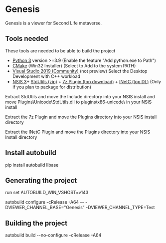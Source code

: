 # Genesis

Genesis is a viewer for Second Life metaverse.

## Tools needed
These tools are needed to be able to build the project
 - [Python 3](https://www.python.org/downloads/) version >=3.9 (Enable the feature "Add python.exe to Path")
 - [CMake](http://www.cmake.org/download/) (Win32 Installer) (Select to Add to the system PATH)
 - [Visual Studio 2019 (Community)](https://visualstudio.microsoft.com/downloads/) (not preview) Select the Desktop Development with C++ workload
 - [NSIS 3](https://nsis.sourceforge.io/Download)+ [StdUtils (zip)](https://github.com/lordmulder/stdutils/releases) + [7z Plugin (top download)](https://nsis.sourceforge.io/Nsis7z_plug-in) + [INetC (top DL)](https://nsis.sourceforge.io/Inetc_plug-in) (Only if you plan to package for distribution) 

Extract StdUtils and move the Include directory into your NSIS install and
move Plugins\Unicode\StdUtils.dll to plugins\x86-unicode\ in your NSIS install

Extract the 7z Plugin and move the Plugins directory into your NSIS install directory

Extract the INetC Plugin and move the Plugins directory into your NSIS Install directory

## Install autobuild
pip install autobuild llbase

## Generating the project

run set AUTOBUILD_WIN_VSHOST=v143

autobuild configure -cRelease -A64 -- -DVIEWER_CHANNEL_BASE="Genesis" -DVIEWER_CHANNEL_TYPE=Test

## Building the project
autobuild build --no-configure -cRelease -A64

